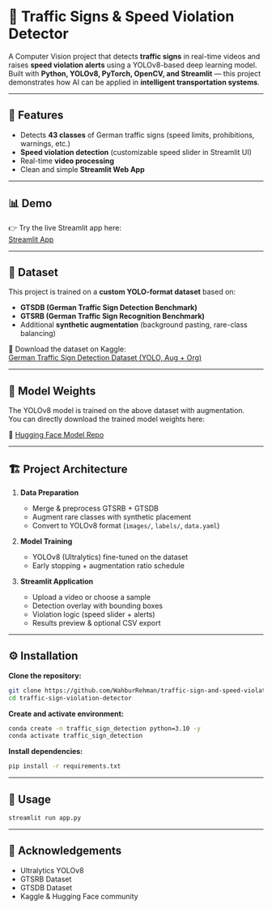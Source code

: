 # 🚦 Traffic Signs & Speed Violation Detector

A Computer Vision project that detects **traffic signs** in real-time videos and raises **speed violation alerts** using a YOLOv8-based deep learning model.  
Built with **Python, YOLOv8, PyTorch, OpenCV, and Streamlit** — this project demonstrates how AI can be applied in **intelligent transportation systems**.

---

## 📌 Features
- Detects **43 classes** of German traffic signs (speed limits, prohibitions, warnings, etc.)
- **Speed violation detection** (customizable speed slider in Streamlit UI)
- Real-time **video processing**
- Clean and simple **Streamlit Web App**

---

## 📊 Demo
👉 Try the live Streamlit app here:  
[Streamlit App](https://traffic-sign-and-speed-violation-detector-fseayw3pwclcsxf3tivu.streamlit.app/)

---

## 📂 Dataset
This project is trained on a **custom YOLO-format dataset** based on:

- **GTSDB (German Traffic Sign Detection Benchmark)**  
- **GTSRB (German Traffic Sign Recognition Benchmark)**  
- Additional **synthetic augmentation** (background pasting, rare-class balancing)

🔗 Download the dataset on Kaggle:  
[German Traffic Sign Detection Dataset (YOLO, Aug + Org)](https://www.kaggle.com/datasets/wahburrehman/german-traffic-signs-detection-yolo-aug-org)

---

## 🧠 Model Weights
The YOLOv8 model is trained on the above dataset with augmentation.  
You can directly download the trained model weights here:

🔗 [Hugging Face Model Repo](https://huggingface.co/WahburRehman/traffic-sign-detector/tree/main)

---

## 🏗️ Project Architecture
1. **Data Preparation**  
   - Merge & preprocess GTSRB + GTSDB  
   - Augment rare classes with synthetic placement  
   - Convert to YOLOv8 format (`images/`, `labels/`, `data.yaml`)

2. **Model Training**  
   - YOLOv8 (Ultralytics) fine-tuned on the dataset  
   - Early stopping + augmentation ratio schedule

3. **Streamlit Application**  
   - Upload a video or choose a sample  
   - Detection overlay with bounding boxes  
   - Violation logic (speed slider + alerts)  
   - Results preview & optional CSV export

---

## ⚙️ Installation
**Clone the repository:**
```bash
git clone https://github.com/WahburRehman/traffic-sign-and-speed-violation-detector.git
cd traffic-sign-violation-detector
```
**Create and activate environment:**
```bash
conda create -n traffic_sign_detection python=3.10 -y
conda activate traffic_sign_detection
```
**Install dependencies:**
```bash
pip install -r requirements.txt
```
---

## 🚀 Usage
```bash
streamlit run app.py
```
---

## 🙌 Acknowledgements
- Ultralytics YOLOv8
- GTSRB Dataset
- GTSDB Dataset
- Kaggle & Hugging Face community
